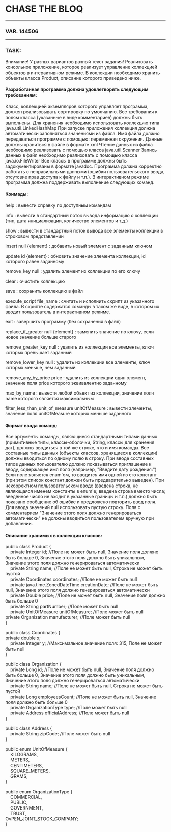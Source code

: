 # CHASE THE BLOQ

---

### VAR. 144506

---
### TASK:

Внимание! У разных вариантов разный текст задания!
Реализовать консольное приложение, которое реализует управление коллекцией объектов в интерактивном режиме. В коллекции необходимо хранить объекты класса Product, описание которого приведено ниже.


#### Разработанная программа должна удовлетворять следующим требованиям:

Класс, коллекцией экземпляров которого управляет программа, должен реализовывать сортировку по умолчанию.
Все требования к полям класса (указанные в виде комментариев) должны быть выполнены.
Для хранения необходимо использовать коллекцию типа java.util.LinkedHashMap
При запуске приложения коллекция должна автоматически заполняться значениями из файла.
Имя файла должно передаваться программе с помощью: переменная окружения.
Данные должны храниться в файле в формате xml
Чтение данных из файла необходимо реализовать с помощью класса java.util.Scanner
Запись данных в файл необходимо реализовать с помощью класса java.io.FileWriter
Все классы в программе должны быть задокументированы в формате javadoc.
Программа должна корректно работать с неправильными данными (ошибки пользовательского ввода, отсутсвие прав доступа к файлу и т.п.).
В интерактивном режиме программа должна поддерживать выполнение следующих команд.


#### Конмады:

help : вывести справку по доступным командам

info : вывести в стандартный поток вывода информацию о коллекции (тип, дата инициализации, количество элементов и т.д.)

show : вывести в стандартный поток вывода все элементы коллекции в строковом представлении

insert null {element} : добавить новый элемент с заданным ключом

update id {element} : обновить значение элемента коллекции, id которого равен заданному

remove_key null : удалить элемент из коллекции по его ключу

clear : очистить коллекцию

save : сохранить коллекцию в файл

execute_script file_name : считать и исполнить скрипт из указанного файла. В скрипте содержатся команды в таком же виде, в котором их вводит пользователь в интерактивном режиме.

exit : завершить программу (без сохранения в файл)

replace_if_greater null {element} : заменить значение по ключу, если новое значение больше старого

remove_greater_key null : удалить из коллекции все элементы, ключ которых превышает заданный

remove_lower_key null : удалить из коллекции все элементы, ключ которых меньше, чем заданный

remove_any_by_price price : удалить из коллекции один элемент, значение поля price которого эквивалентно заданному

max_by_name : вывести любой объект из коллекции, значение поля name которого является максимальным

filter_less_than_unit_of_measure unitOfMeasure : вывести элементы, значение поля unitOfMeasure которых меньше заданного


#### Формат ввода команд:

Все аргументы команды, являющиеся стандартными типами данных (примитивные типы, классы-оболочки, String, классы для хранения дат), должны вводиться в той же строке, что и имя команды.
Все составные типы данных (объекты классов, хранящиеся в коллекции) должны вводиться по одному полю в строку.
При вводе составных типов данных пользователю должно показываться приглашение к вводу, содержащее имя поля (например, "Введите дату рождения:")
Если поле является enum'ом, то вводится имя одной из его констант (при этом список констант должен быть предварительно выведен).
При некорректном пользовательском вводе (введена строка, не являющаяся именем константы в enum'е; введена строка вместо числа; введённое число не входит в указанные границы и т.п.) должно быть показано сообщение об ошибке и предложено повторить ввод поля.
Для ввода значений null использовать пустую строку.
Поля с комментарием "Значение этого поля должно генерироваться автоматически" не должны вводиться пользователем вручную при добавлении.


#### Описание хранимых в коллекции классов:

public class Product {\
&nbsp;&nbsp;&nbsp;&nbsp;private Integer id; //Поле не может быть null, Значение поля должно быть больше 0, Значение этого поля должно быть уникальным, Значение этого поля должно генерироваться автоматически\
&nbsp;&nbsp;&nbsp;&nbsp;private String name; //Поле не может быть null, Строка не может быть пустой\
&nbsp;&nbsp;&nbsp;&nbsp;private Coordinates coordinates; //Поле не может быть null\
&nbsp;&nbsp;&nbsp;&nbsp;private java.time.ZonedDateTime creationDate; //Поле не может быть null, Значение этого поля должно генерироваться автоматически\
&nbsp;&nbsp;&nbsp;&nbsp;private Double price; //Поле не может быть null, Значение поля должно быть больше 0\
&nbsp;&nbsp;&nbsp;&nbsp;private String partNumber; //Поле может быть null\
&nbsp;&nbsp;&nbsp;&nbsp;private UnitOfMeasure unitOfMeasure; //Поле может быть null\
private Organization manufacturer; //Поле может быть null\
}

public class Coordinates {\
private double x;\
&nbsp;&nbsp;&nbsp;&nbsp;private Integer y; //Максимальное значение поля: 315, Поле не может быть null\
}

public class Organization {\
&nbsp;&nbsp;&nbsp;&nbsp;private Long id; //Поле не может быть null, Значение поля должно быть больше 0, Значение этого поля должно быть уникальным, Значение этого поля должно генерироваться автоматически\
&nbsp;&nbsp;&nbsp;&nbsp;private String name; //Поле не может быть null, Строка не может быть пустой\
&nbsp;&nbsp;&nbsp;&nbsp;private Long employeesCount; //Поле не может быть null, Значение поля должно быть больше 0\
&nbsp;&nbsp;&nbsp;&nbsp;private OrganizationType type; //Поле может быть null\
&nbsp;&nbsp;&nbsp;&nbsp;private Address officialAddress; //Поле может быть null\
}

public class Address {\
&nbsp;&nbsp;&nbsp;&nbsp;private String zipCode; //Поле может быть null\
}

public enum UnitOfMeasure {\
&nbsp;&nbsp;&nbsp;&nbsp;KILOGRAMS,\
&nbsp;&nbsp;&nbsp;&nbsp;METERS,\
&nbsp;&nbsp;&nbsp;&nbsp;CENTIMETERS,\
&nbsp;&nbsp;&nbsp;&nbsp;SQUARE_METERS,\
&nbsp;&nbsp;&nbsp;&nbsp;GRAMS;\
}

public enum OrganizationType {\
&nbsp;&nbsp;&nbsp;&nbsp;COMMERCIAL,\
&nbsp;&nbsp;&nbsp;&nbsp;PUBLIC,\
&nbsp;&nbsp;&nbsp;&nbsp;GOVERNMENT,\
&nbsp;&nbsp;&nbsp;&nbsp;TRUST,\
OvPEN_JOINT_STOCK_COMPANY;\
}
